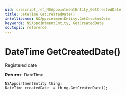 ```yaml
---
uid: crmscript_ref_NSAppointmentEntity_GetCreatedDate
title: DateTime GetCreatedDate()
intellisense: NSAppointmentEntity.GetCreatedDate
keywords: NSAppointmentEntity, GetCreatedDate
so.topic: reference
---
```


# DateTime GetCreatedDate()

Registered date

**Returns:** DateTime

```crmscript
NSAppointmentEntity thing;
DateTime createdDate  = thing.GetCreatedDate();
```

